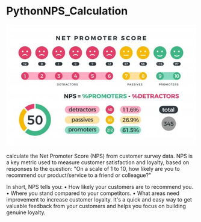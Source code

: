 # PythonNPS_Calculation
![alt text](image.png)

calculate the Net Promoter Score (NPS) from customer survey data. NPS is a key metric used to measure customer satisfaction and loyalty, based on responses to the question: "On a scale of 1 to 10, how likely are you to recommend our product/service to a friend or colleague?"

In short, NPS tells you:
• How likely your customers are to recommend you.
• Where you stand compared to your competitors.
• What areas need improvement to increase customer loyalty.
It's a quick and easy way to get valuable feedback from your customers and helps you focus on building genuine loyalty.